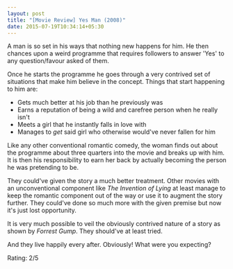 ```yaml
---
layout: post
title: "[Movie Review] Yes Man (2008)"
date: 2015-07-19T10:34:14+05:30
---
```


A man is so set in his ways that nothing new happens for him.
He then chances upon a weird programme that requires followers to answer 'Yes' to any question/favour asked of them.

Once he starts the programme he goes through a very contrived set of situations that make him believe in the concept.
Things that start happening to him are:

 * Gets much better at his job than he previously was
 * Earns a reputation of being a wild and carefree person when he really isn't
 * Meets a girl that he instantly falls in love with
 * Manages to *get* said girl who otherwise would've never fallen for him

Like any other conventional romantic comedy, the woman finds out about the programme about three quarters into the movie and breaks up with him.
It is then his responsibility to earn her back by actually becoming the person he was pretending to be. 

They could've given the story a much better treatment.
Other movies with an unconventional component like *The Invention of Lying* at least manage to keep the romantic component out of the way or use it to augment the story further.
They could've done so much more with the given premise but now it's just lost opportunity.

It is very much possible to veil the obviously contrived nature of a story as shown by *Forrest Gump*. They should've at least tried.

And they live happily every after. Obviously! What were you expecting?

Rating: 2/5
